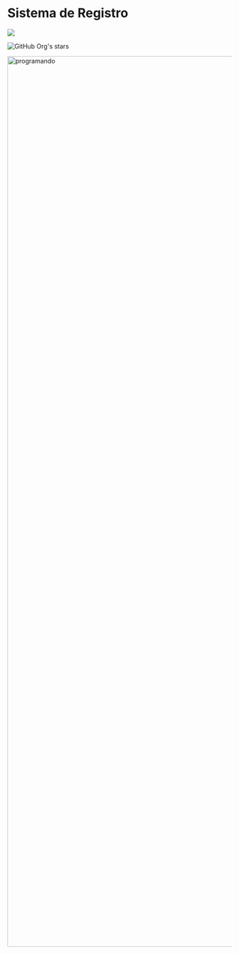<h1> Sistema de Registro</h1>

<p align="left">
<img src="https://img.shields.io/badge/STATUS-EN%20DESAROLLO-green">
</p>

![GitHub Org's stars](https://img.shields.io/github/stars/micacibeyra?style=social)



<img width="2000" height="2000" alt="programando" src="https://github.com/user-attachments/assets/d0023c59-f4e6-448d-aa9e-872847490646" />

